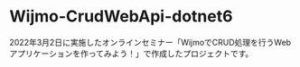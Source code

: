 # Wijmo-CrudWebApi-dotnet6
2022年3月2日に実施したオンラインセミナー「WijmoでCRUD処理を行うWebアプリケーションを作ってみよう！」で作成したプロジェクトです。
